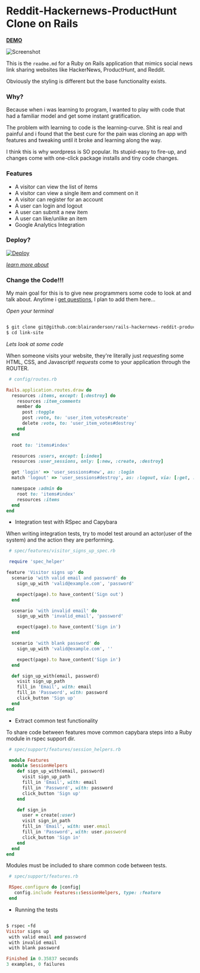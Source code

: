 # Reddit-Hackernews-ProductHunt Clone on Rails

**[DEMO](https://hackernews-rails-clone.herokuapp.com/)**

![Screenshot](https://cdn.rawgit.com/blairanderson/rails-hackernews-reddit-producthunt-clone/master/public/screenshot.png)

This is the `readme.md` for a Ruby on Rails application that mimics social news link sharing websites like HackerNews, ProductHunt, and Reddit.

Obviously the styling is different but the base functionality exists.

### Why?

Because when i was learning to program, I wanted to play with code that had a familiar model and get some instant gratification.

The problem with learning to code is the learning-curve. Shit is real and painful and i found that the best cure for the pain was cloning an app with features and tweaking until it broke and learning along the way.

I think this is why wordpress is SO popular. Its stupid-easy to fire-up, and changes come with one-click package installs and tiny code changes.



### Features

- A visitor can view the list of items
- A visitor can view a single item and comment on it
- A visitor can register for an account
- A user can login and logout
- A user can submit a new item
- A user can like/unlike an item
- Google Analytics Integration


### Deploy?

[![Deploy](https://www.herokucdn.com/deploy/button.png)](https://heroku.com/deploy)

*[learn more about](https://devcenter.heroku.com/articles/app-json-schema)*

### Change the Code!!!

My main goal for this is to give new programmers some code to look at and talk about. Anytime i [get questions](https://github.com/blairanderson/rails-hackernews-reddit-producthunt-clone/issues), I plan to add them here...

*Open your terminal*

```bash

$ git clone git@github.com:blairanderson/rails-hackernews-reddit-producthunt-clone.git link-site
$ cd link-site

```

*Lets look at some code*

When someone visits your website, they're literally just *request*ing some HTML, CSS, and Javascript! *requests* come to your application through the ROUTER.

```ruby
 # config/routes.rb

Rails.application.routes.draw do
  resources :items, except: [:destroy] do
    resources :item_comments
    member do
      post :toggle
      post :vote, to: 'user_item_votes#create'
      delete :vote, to: 'user_item_votes#destroy'
    end
  end

  root to: 'items#index'

  resources :users, except: [:index]
  resources :user_sessions, only: [:new, :create, :destroy]

  get 'login' => 'user_sessions#new', as: :login
  match 'logout' => 'user_sessions#destroy', as: :logout, via: [:get, :post]

  namespace :admin do
    root to: 'items#index'
    resources :items
  end
end

```

* Integration test with RSpec and Capybara

When writing integration tests, try to model test around an actor(user of the system) and the action they are performing.

```ruby
 # spec/features/visitor_signs_up_spec.rb

 require 'spec_helper'

feature 'Visitor signs up' do
  scenario 'with valid email and password' do
    sign_up_with 'valid@example.com', 'password'

    expect(page).to have_content('Sign out')
  end

  scenario 'with invalid email' do
    sign_up_with 'invalid_email', 'password'

    expect(page).to have_content('Sign in')
  end

  scenario 'with blank password' do
    sign_up_with 'valid@example.com', ''

    expect(page).to have_content('Sign in')
  end

  def sign_up_with(email, password)
    visit sign_up_path
    fill_in 'Email', with: email
    fill_in 'Password', with: password
    click_button 'Sign up'
  end
end

```
* Extract common test functionality

To share code between features move common capybara steps into a Ruby module in rspec support dir.

```ruby
 # spec/support/features/session_helpers.rb

 module Features
  module SessionHelpers
    def sign_up_with(email, password)
      visit sign_up_path
      fill_in 'Email', with: email
      fill_in 'Password', with: password
      click_button 'Sign up'
    end

    def sign_in
      user = create(:user)
      visit sign_in_path
      fill_in 'Email', with: user.email
      fill_in 'Password', with: user.password
      click_button 'Sign in'
    end
  end
end

```

Modules must be included to share common code between tests.

```ruby
 # spec/support/features.rb

 RSpec.configure do |config|
   config.include Features::SessionHelpers, type: :feature
 end

 ```

 * Running the tests

 ```ruby

 $ rspec -fd
Visitor signs up
  with valid email and password
  with invalid email
  with blank password

Finished in 0.35837 seconds
3 examples, 0 failures

```

